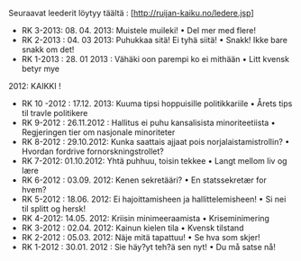 Seuraavat leederit löytyy täältä : [http://ruijan-kaiku.no/ledere.jsp]

 
* RK 3-2013: 08. 04. 2013: Muistele muileki! • Del mer med flere!
* RK 2-2013 : 04. 03 2013: Puhukkaa sitä! Ei tyhä siitä! • Snakk! Ikke bare snakk om det!
* RK 1-2013 : 28. 01 2013 :  Vähäki oon parempi ko ei mithään • Litt kvensk betyr mye

 
2012: KAIKKI !

* RK 10 -2012 : 17.12. 2013: Kuuma tipsi hoppuisille politikkariile • Årets tips til travle politikere
* RK 9-2012 : 26.11.2012 : Hallitus ei puhu kansalisista minoriteetiista • Regjeringen tier om nasjonale minoriteter
* RK 8-2012 : 29.10.2012: Kunka saattais ajjaat pois norjalaistamistrollin? • Hvordan fordrive fornorskningstrollet?
* RK 7-2012: 01.10.2012: Yhtä puhhuu, toisin tekkee • Langt mellom liv og lære
* RK 6-2012 : 03.09. 2012: Kenen sekretääri? • En statssekretær for hvem?
* RK 5-2012 : 18.06. 2012: Ei hajoittamisheen ja hallittelemisheen! • Si nei til splitt og hersk!
* RK 4-2012: 14.05. 2012: Kriisin minimeeraamista • Kriseminimering
* RK 3-2012 : 02.04. 2012: Kainun kielen tila • Kvensk tilstand
* RK 2-2012 : 05.03. 2012: Näje mitä tapattuu! • Se hva som skjer!
* RK 1-2012 : 30.01. 2012 : Sie häy?yt teh?ä sen nyt! • Du må satse nå!

 

 
